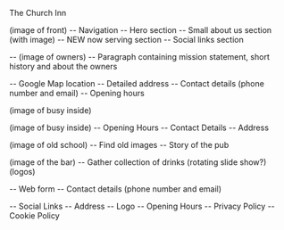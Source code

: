 The Church Inn

<!-- Website Content -->

<!-- - Home -->

(image of front)
-- Navigation
-- Hero section
-- Small about us section (with image)
-- NEW now serving section
-- Social links section

<!-- - About -->

-- (image of owners)
-- Paragraph containing mission statement, short history and about the owners

<!-- - Location -->

-- Google Map location
-- Detailed address
-- Contact details (phone number and email)
-- Opening hours

<!-- - Whats on -->

(image of busy inside)

<!-- - Opening Hours -->

(image of busy inside)
-- Opening Hours
-- Contact Details
-- Address

<!-- - Pub History -->

(image of old school)
-- Find old images
-- Story of the pub

<!-- - Now Serving -->

(image of the bar)
-- Gather collection of drinks (rotating slide show?) (logos)

<!-- - Contact -->

-- Web form
-- Contact details (phone number and email)

<!-- -Footer -->

-- Social Links
-- Address
-- Logo
-- Opening Hours
-- Privacy Policy
-- Cookie Policy
